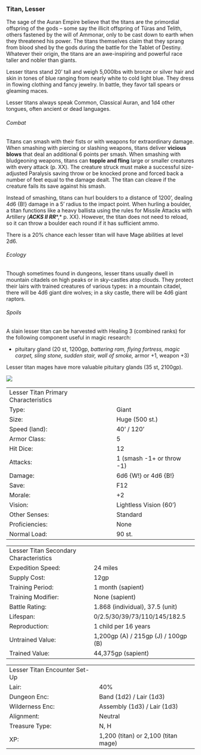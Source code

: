 ### Titan, Lesser

The sage of the Auran Empire believe that the titans are the primordial offspring of the gods – some say the illicit offspring of Türas and Telith, others fastened by the will of Ammonar, only to be cast down to earth when they threatened his power. The titans themselves claim that they sprang from blood shed by the gods during the battle for the Tablet of Destiny. Whatever their origin, the titans are an awe-inspiring and powerful race taller and nobler than giants.

Lesser titans stand 20’ tall and weigh 5,000lbs with bronze or silver hair and skin in tones of blue ranging from nearly white to cold light blue. They dress in flowing clothing and fancy jewelry. In battle, they favor tall spears or gleaming maces.

Lesser titans always speak Common, Classical Auran, and 1d4 other tongues, often ancient or dead languages.

###### Combat

Titans can smash with their fists or with weapons for extraordinary damage. When smashing with piercing or slashing weapons, titans deliver **vicious blows** that deal an additional 6 points per smash. When smashing with bludgeoning weapons, titans can **topple and fling** large or smaller creatures with every attack (p. XX). The creature struck must make a successful size-adjusted Paralysis saving throw or be knocked prone and forced back a number of feet equal to the damage dealt. The titan can cleave if the creature fails its save against his smash.

Instead of smashing, titans can hurl boulders to a distance of 1200’, dealing 4d6 {B!} damage in a 5’ radius to the impact point. When hurling a boulder, a titan functions like a heavy ballista using the rules for Missile Attacks with Artillery (***ACKS II RR****,* p. XX). However, the titan does not need to reload, so it can throw a boulder each round if it has sufficient ammo.

There is a 20% chance each lesser titan will have Mage abilities at level 2d6.

###### Ecology

Though sometimes found in dungeons, lesser titans usually dwell in mountain citadels on high peaks or in sky-castles atop clouds. They protect their lairs with trained creatures of various types: in a mountain citadel, there will be 4d6 giant dire wolves; in a sky castle, there will be 4d6 giant raptors.

###### Spoils

A slain lesser titan can be harvested with Healing 3 (combined ranks) for the following component useful in magic research:

* pituitary gland (20 st, 1200gp, *battering ram, flying fortress, magic carpet, sling stone, sudden stair, wall of smoke,* armor +1, weapon +3)

Lesser titan mages have more valuable pituitary glands (35 st, 2100gp).

![](data:image/png;base64...)

|  |  |
| --- | --- |
| Lesser Titan Primary Characteristics | |
| Type: | Giant |
| Size: | Huge (500 st.) |
| Speed (land): | 40’ / 120’ |
| Armor Class: | 5 |
| Hit Dice: | 12 |
| Attacks: | 1 (smash -1+ or throw -1) |
| Damage: | 6d6 {W!} or 4d6 {B!} |
| Save: | F12 |
| Morale: | +2 |
| Vision: | Lightless Vision (60’) |
| Other Senses: | Standard |
| Proficiencies: | None |
| Normal Load: | 90 st. |

|  |  |
| --- | --- |
| Lesser Titan Secondary Characteristics | |
| Expedition Speed: | 24 miles |
| Supply Cost: | 12gp |
| Training Period: | 1 month (sapient) |
| Training Modifier: | None (sapient) |
| Battle Rating: | 1.868 (individual), 37.5 (unit) |
| Lifespan: | 0/2.5/30/39/73/110/145/182.5 |
| Reproduction: | 1 child per 16 years |
| Untrained Value: | 1,200gp (A) / 215gp (J) / 100gp (B) |
| Trained Value: | 44,375gp (sapient) |

|  |  |
| --- | --- |
| Lesser Titan Encounter Set-Up | |
| Lair: | 40% |
| Dungeon Enc: | Band (1d2) / Lair (1d3) |
| Wilderness Enc: | Assembly (1d3) / Lair (1d3) |
| Alignment: | Neutral |
| Treasure Type: | N, H |
| XP: | 1,200 (titan) or 2,100 (titan mage) |

